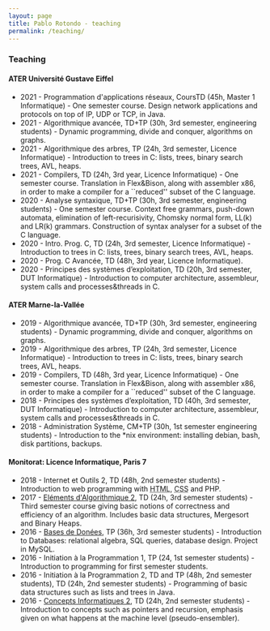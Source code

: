```yaml
---
layout: page
title: Pablo Rotondo - teaching
permalink: /teaching/
---
```


<h3>Teaching</h3>
<p></p>
<h4>  ATER Université Gustave Eiffel  </h4>
<ul>
<li> 2021 - Programmation d'applications réseaux, CoursTD (45h, Master 1 Informatique) - One semester course. Design network applications and protocols on top of IP, UDP or TCP, in Java. 
</li>
<li> 2021 - Algorithmique avancée, TD+TP (30h, 3rd semester, engineering students) - Dynamic programming, divide and conquer, algorithms on graphs.
</li><li> 2021 - Algorithmique des arbres, TP (24h, 3rd semester, Licence Informatique) - Introduction to trees in C: lists, trees, binary search trees, AVL, heaps.
</li><li> 2021 - Compilers, TD (24h, 3rd year, Licence Informatique) - One semester course. Translation in Flex&amp;Bison, along with assembler x86, in order to make a compiler for a ``reduced'' subset of the C language.
</li>
<li> 2020 - Analyse syntaxique, TD+TP (30h, 3rd semester, engineering students) - One semester course. Context free grammars, push-down automata, elimination of left-recurisivity, Chomsky normal form, LL(k) and LR(k) grammars. Construction of syntax analyser for a subset of the C language.
</li><li> 2020 - Intro. Prog. C, TD (24h, 3rd semester, Licence Informatique) - Introduction to trees in C: lists, trees, binary search trees, AVL, heaps.
</li><li> 2020 - Prog. C Avancée, TD (48h, 3rd year, Licence Informatique).
</li><li> 2020 - Principes des systèmes d’exploitation, TD (20h, 3rd semester, DUT Informatique) - Introduction to computer architecture, assembleur, system calls and processes&amp;threads in C. </li>
</ul>

<p></p>
<h4>  ATER Marne-la-Vallée  </h4>
<ul>
<li> 2019 - Algorithmique avancée, TD+TP (30h, 3rd semester, engineering students) - Dynamic programming, divide and conquer, algorithms on graphs.
</li><li> 2019 - Algorithmique des arbres, TP (24h, 3rd semester, Licence Informatique) - Introduction to trees in C: lists, trees, binary search trees, AVL, heaps.
</li><li> 2019 - Compilers, TD (48h, 3rd year, Licence Informatique) - One semester course. Translation in Flex&amp;Bison, along with assembler x86, in order to make a compiler for a ``reduced'' subset of the C language.
</li><li> 2018 - Principes des systèmes d’exploitation, TD (40h, 3rd semester, DUT Informatique) - Introduction to computer architecture, assembleur, system calls and processes&amp;threads in C.
</li><li> 2018 - Administration Système, CM+TP (30h, 1st semester engineering students) - Introduction to the *nix environment: installing debian, bash, disk partitions, backups.
</li>



</ul>
<p></p>
<h4> Monitorat: Licence Informatique, Paris 7 </h4>
<ul>
<li> 2018 - Internet et Outils 2, TD (48h, 2nd semester students) - Introduction to web programming with <abbr title="HyperText Markup Language">HTML</abbr>, <abbr title="Cascading Style Sheets">CSS</abbr> and PHP.
</li><li> 2017 - <a href="https://www.irif.fr/~amicheli//Ens/EA3/" class="urlextern" title="https://www.irif.fr/~amicheli//Ens/EA3/" rel="nofollow">Eléments d'Algorithmique 2</a>,
 TD (24h, 3rd semester students) - Third semester course giving basic 
notions of correctness and efficiency of an algorithm. Includes basic 
data structures, Mergesort and Binary Heaps.
</li><li> 2016 - <a href="https://www.irif.fr/~amelie/BD1617.html" class="urlextern" title="https://www.irif.fr/~amelie/BD1617.html" rel="nofollow">Bases de Donées</a>,
 TP (36h, 3rd semester students) - Introduction to Databases: relational
 algebra, SQL queries, database design. Project in MySQL.
</li><li> 2016 - Initiation à la Programmation
 1, TP (24, 1st semester students) -   Introduction to programming for 
first semester students.
</li><li> 2016 -  Initiation à la 
Programmation 2, TD and TP (48h, 2nd semester students), TD (24h, 2nd 
semester students) -   Programming of basic  data structures such as 
lists and trees in Java.
</li><li> 2016 - <a href="https://www.irif.univ-paris-diderot.fr/~yunes/cours/concepts/" class="urlextern" title="https://www.irif.univ-paris-diderot.fr/~yunes/cours/concepts/" rel="nofollow">Concepts Informatiques 2</a>,
 TD (24h, 2nd semester students) -  Introduction to concepts such as 
pointers and recursion, emphasis given on what happens at the machine 
level (pseudo-ensembler).
</li>





</ul>
